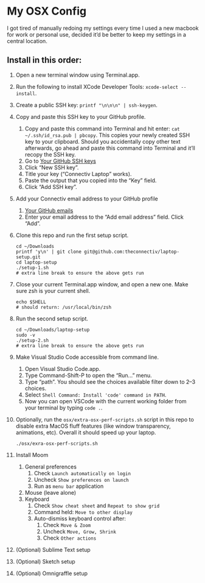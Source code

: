 # My OSX Config

I got tired of manually redoing my settings every time I used a new macbook for work or personal use, decided it’d be better to keep my settings in a central location.

## Install in this order:

1. Open a new terminal window using Terminal.app.

1. Run the following to install XCode Developer Tools: `xcode-select --install`.

1. Create a public SSH key: `printf "\n\n\n" | ssh-keygen`.

1. Copy and paste this SSH key to your GitHub profile.
    1. Copy and paste this command into Terminal and hit enter: `cat ~/.ssh/id_rsa.pub | pbcopy`. This copies your newly created SSH key to your clipboard. Should you accidentally copy other text afterwards, go ahead and paste this command into Terminal and it’ll recopy the SSH key.
    1. Go to [Your GitHub SSH keys](https://github.com/settings/keys)
    1. Click “New SSH key”.
    1. Title your key (“Connectiv Laptop” works).
    1. Paste the output that you copied into the “Key” field.
    1. Click “Add SSH key”.

1. Add your Connectiv email address to your GitHub profile
    1. [Your GitHub emails](https://github.com/settings/emails)
    1. Enter your email address to the “Add email address” field. Click “Add”.

1. Clone this repo and run the first setup script.
    ```shell
    cd ~/Downloads
    printf 'y\n' | git clone git@github.com:theconnectiv/laptop-setup.git
    cd laptop-setup
    ./setup-1.sh
    # extra line break to ensure the above gets run
    ```

1. Close your current Terminal.app window, and open a new one. Make sure zsh is your current shell.
    ```shell
    echo $SHELL
    # should return: /usr/local/bin/zsh
    ```

1. Run the second setup script.
    ```shell
    cd ~/Downloads/laptop-setup
    sudo -v
    ./setup-2.sh
    # extra line break to ensure the above gets run
    ```

1. Make Visual Studio Code accessible from command line.
    1. Open Visual Studio Code.app.
    1. Type Command-Shift-P to open the “Run...” menu.
    1. Type “path”. You should see the choices available filter down to 2–3 choices.
    1. Select `Shell Command: Install 'code' command in PATH`.
    1. Now you can open VSCode with the current working folder from your terminal by typing `code .`.

1. Optionally, run the `osx/extra-osx-perf-scripts.sh` script in this repo to disable extra MacOS fluff features (like window transparency, animations, etc). Overall it should speed up your laptop.
    ```shell
    ./osx/exra-osx-perf-scripts.sh
    ```

1. Install Moom
    1. General preferences
        1. Check `Launch automatically on login`
        1. Uncheck `Show preferences on launch`
        1. Run as `menu bar` application
    1. Mouse (leave alone)
    1. Keyboard
        1. Check `Show cheat sheet` and `Repeat to show grid`
        1. Command held: `Move to other display`
        1. Auto-dismiss keyboard control after:
            1. Check `Move & Zoom`
            1. Uncheck `Move, Grow, Shrink`
            1. Check `Other actions`

1. (Optional) Sublime Text setup

1. (Optional) Sketch setup

1. (Optional) Omnigraffle setup
